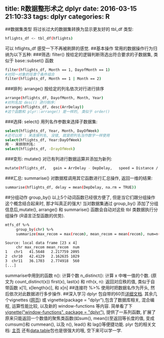 title: R数据整形术之 dplyr
date: 2016-03-15 21:10:33
tags:  dplyr
categories: R
---
##数据集类型
将过长过大的数据集转换为显示更友好的 tbl_df 类型:
``` bash
hflights_df <- tbl_df(hflights)
```
可以 hflights_df 感受一下不再被刷屏的感觉.
##基本操作
<i class="fa fa-book"></i>常用的数据操作行为归纳为以下五种:
###筛选: filter()
按给定的逻辑判断筛选出符合要求的子数据集, 类似于 base::subset() 函数
``` bash
filter(hflights_df, Month == 1, DayofMonth == 1)
#对同一对象的任意个条件组合
filter(hflights_df, Month == 1 | Month == 2)
```
###排列: arrange()
按给定的列名依次对行进行排序
``` bash
arrange(hflights_df, DayofMonth, Month, Year)
#对列名加 desc() 进行倒序:
arrange(hflights_df, desc(ArrDelay))
#这个函数和 plyr::arrange() 是一样的, 类似于 order()
```
###选择: select()
用列名作参数来选择子数据集:
``` bash
select(hflights_df, Year, Month, DayOfWeek)
#还可以用 : 来连接列名, 没错, 就是把列名当作数字一样使用
select(hflights_df, Year:DayOfWeek)
用 - 来排除列名:
select(hflights_df, -DrayOfWeek)
```
###变形: mutate()
对已有列进行数据运算并添加为新列:
``` bash
mutate(hflights_df,   gain = ArrDelay - DepDelay,   speed = Distance / AirTime * 60)
```
###汇总: summarise()
对数据框调用其它函数进行汇总操作, 返回一维的结果:
``` bash
summarise(hflights_df, delay = mean(DepDelay, na.rm = TRUE))
```
##分组动作 group_by()
以上5个动词函数已经很方便了, 但是当它们跟分组操作这个概念结合起来时, 那才叫真正的强大! 当对数据集通过 group_by() 添加了分组信息后,mutate(), arrange() 和 summarise() 函数会自动对这些 tbl 类数据执行分组操作 (R语言泛型函数的优势).
``` bash
mtfs_df %>%
     group_by(chr) %>%
     summarize(max_recom = max(recom), mean_recom = mean(recom), num=n())

Source: local data frame [23 x 4]
     chr max_recom mean_recom  num
1   chr1   41.5648   2.217759 2095
2  chr10   42.4129   2.162635 1029
3  chr11   36.1703   2.774918  560
[...]
```
<i class="fa fa-book"></i>summarise中用到的函数
<i class="fa fa-fort-awesome"></i>
n(): 计算个数 n_distinct(): 计算 x 中唯一值的个数. (原文为 count_distinct(x))
first(x), last(x) 和 nth(x, n): 返回对应秩的值, 类似于自带函数 x[1], x[length(x)], 和 x[n]
##连接符 %>%
使用时把数据名作为开头, 然后依次对此数据进行多步操作.
##深入学习
dplyr 包自带的60页<a href="http://cran.rstudio.com/web/packages/dplyr/dplyr.pdf" target="_blank">详细文档</a>.
其余几个vignettes (<a href="http://cran.rstudio.com/web/packages/dplyr/vignettes/" target="_blank">网页</a>) 或 vignette(package = "dplyr"),包含了数据库相关, 混合编程, 运算性能比较, 以及新的 window-functions 等内容.
简单看了下<a href="http://cran.rstudio.com/web/packages/dplyr/vignettes/window-functions.html" target="_blank">vignette("window-functions", package = "dplyr")</a>, 提供了一系列函数, 扩展了原来只能返回一个数值的聚焦类函数(如sum(), mean())至返回等长度的值, 变成 cumsum()和 cummean(), 以及 n(), lead() 和 lag()等便捷功能.
plyr 包的相关文档: <a href="http://plyr.had.co.nz/" target="_blank">主页</a>
还有<a href="http://cran.rstudio.com/web/packages/data.table/" target="_blank">data.table</a>包也是很强大的哦, 空下来可以学一学.